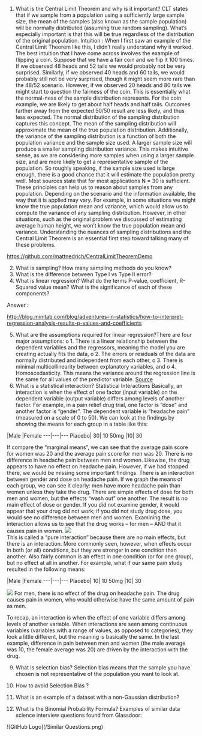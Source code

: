 1.	What is the Central Limit Theorem and why is it important?
CLT states that if we sample from a population using a sufficiently large sample size, the mean of the samples (also known as the sample population) will be normally distributed (assuming true random sampling). What’s especially important is that this will be true regardless of the distribution of the original population.
Intuition :
When I first saw an example of the Central Limit Theorem like this, I didn’t really understand why it worked. The best intuition that I have come across involves the example of flipping a coin. Suppose that we have a fair coin and we flip it 100 times. If we observed 48 heads and 52 tails we would probably not be very surprised. Similarly, if we observed 40 heads and 60 tails, we would probably still not be very surprised, though it might seem more rare than the 48/52 scenario. However, if we observed 20 heads and 80 tails we might start to question the fairness of the coin.
This is essentially what the normal-ness of the sample distribution represents. For the coin example, we are likely to get about half heads and half tails. Outcomes farther away from the expected 50/50 result are less likely, and thus less expected. The normal distribution of the sampling distribution captures this concept.
The mean of the sampling distribution will approximate the mean of the true population distribution. Additionally, the variance of the sampling distribution is a function of both the population variance and the sample size used. A larger sample size will produce a smaller sampling distribution variance. This makes intuitive sense, as we are considering more samples when using a larger sample size, and are more likely to get a representative sample of the population. So roughly speaking, if the sample size used is large enough, there is a good chance that it will estimate the population pretty well. Most sources state that for most applications N = 30 is sufficient.
These principles can help us to reason about samples from any population. Depending on the scenario and the information available, the way that it is applied may vary. For example, in some situations we might know the true population mean and variance, which would allow us to compute the variance of any sampling distribution. However, in other situations, such as the original problem we discussed of estimating average human height, we won’t know the true population mean and variance. Understanding the nuances of sampling distributions and the Central Limit Theorem is an essential first step toward talking many of these problems.

https://github.com/mattnedrich/CentralLimitTheoremDemo


2.	What is sampling? How many sampling methods do you know?
3.	What is the difference between Type I vs Type II error?
4.	What is linear regression? What do the terms P-value, coefficient, R-Squared value mean? What is the significance of each of these components?

Answer :

http://blog.minitab.com/blog/adventures-in-statistics/how-to-interpret-regression-analysis-results-p-values-and-coefficients

5.	What are the assumptions required for linear regression?There are four major assumptions:
o	1. There is a linear relationship between the dependent variables and the regressors, meaning the model you are creating actually fits the data,
o	2. The errors or residuals of the data are normally distributed and independent from each other,
o	3. There is minimal multicollinearity between explanatory variables, and
o	4. Homoscedasticity. This means the variance around the regression line is the same for all values of the predictor variable.
[Source](http://www.statisticssolutions.com/assumptions-of-linear-regression/)
6.	What is a statistical interaction?
Statistical Interactions
Basically, an interaction is when the effect of one factor (input variable) on the dependent variable (output variable) differs among levels of another  factor.
For example, in a pain relief drug trial, one factor is “dose” and another factor is “gender”. The dependent variable is “headache pain” (measured on a scale of 0 to 50). We can look at the findings by showing the means for each group in a table like this:

|Male	|Female
---|---|---
Placebo|	30|	10
50mg	|10|	30

If compare the “marginal means”, we can see that the average pain score for women was 20 and the average pain score for men was 20. There is no difference in headache pain between men and women. Likewise, the drug appears to have no effect on headache pain.
However, if we had stopped there, we would be missing some important findings. There is an interaction between gender and dose on headache pain. If we graph the means of each group, we can see it clearly: men have more headache pain than women unless they take the drug. There are simple effects of dose for both men and women, but the effects “wash out” one another. The result is no main effect of dose or gender. If you did not examine gender, it would appear that your drug did not work; if you did not study drug dose, you would see no difference between men and women. Examining the interaction allows us to see that the drug works – for men – AND that it causes pain in women.
![](http://icbseverywhere.com/blog/wp-content/media/2012/05/Pure-Interaction.jpg)	 
This is called a “pure interaction” because there are no main effects, but there is an interaction.
More commonly seen, however, when effects occur in both (or all) conditions, but they are stronger in one condition than another. Also fairly common is an effect in one condition (or for one group), but no effect at all in another. For example, what if our same pain study resulted in the following means:

|Male	|Female
---|---|---
Placebo|	10|	10
50mg	|10|	30


![](http://icbseverywhere.com/blog/wp-content/media/2012/05/Interaction.jpg)
For men, there is no effect of the drug on headache pain. The drug causes pain in women, who would otherwise have the same amount of pain as men.

To recap, an interaction is when the effect of one variable differs among levels of another variable. When interactions are seen among continuous variables (variables with a range of values, as opposed to categories), they look a little different, but the meaning is basically the same. In the last example, difference in pain between men and women (the male average was 10, the female average was 20) are driven by the interaction with the drug.


9.	What is selection bias?
Selection bias means that the sample you have chosen is not representative of the population you want to look at.
10.	How to avoid Selection Bias ?

11.	What is an example of a dataset with a non-Gaussian distribution?


12.	What is the Binomial Probability Formula?
Examples of similar data science interview questions found from Glassdoor:

![GitHub Logo](/Similar Questions.png)
